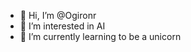 - 👋 Hi, I’m @Ogironr
- 👀 I’m interested in AI
- 🌱 I’m currently learning to be a unicorn


<!---
Ogironr/Ogironr is a ✨ special ✨ repository because its `README.md` (this file) appears on your GitHub profile.
You can click the Preview link to take a look at your changes.
--->
